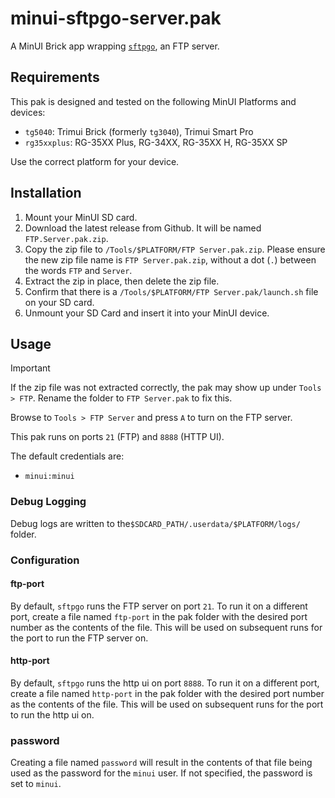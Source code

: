# minui-sftpgo-server.pak

A MinUI Brick app wrapping [`sftpgo`](https://github.com/drakkan/sftpgo), an FTP server.

## Requirements

This pak is designed and tested on the following MinUI Platforms and devices:

- `tg5040`: Trimui Brick (formerly `tg3040`), Trimui Smart Pro
- `rg35xxplus`: RG-35XX Plus, RG-34XX, RG-35XX H, RG-35XX SP

Use the correct platform for your device.

## Installation

1. Mount your MinUI SD card.
2. Download the latest release from Github. It will be named `FTP.Server.pak.zip`.
3. Copy the zip file to `/Tools/$PLATFORM/FTP Server.pak.zip`. Please ensure the new zip file name is `FTP Server.pak.zip`, without a dot (`.`) between the words `FTP` and `Server`.
4. Extract the zip in place, then delete the zip file.
5. Confirm that there is a `/Tools/$PLATFORM/FTP Server.pak/launch.sh` file on your SD card.
6. Unmount your SD Card and insert it into your MinUI device.

## Usage

> [!IMPORTANT]
> If the zip file was not extracted correctly, the pak may show up under `Tools > FTP`. Rename the folder to `FTP Server.pak` to fix this.

Browse to `Tools > FTP Server` and press `A` to turn on the FTP server.

This pak runs on ports `21` (FTP) and `8888` (HTTP UI).

The default credentials are:

- `minui:minui`

### Debug Logging

Debug logs are written to the`$SDCARD_PATH/.userdata/$PLATFORM/logs/` folder.

### Configuration

#### ftp-port

By default, `sftpgo` runs the FTP server on port `21`. To run it on a different port, create a file named `ftp-port` in the pak folder with the desired port number as the contents of the file. This will be used on subsequent runs for the port to run the FTP server on.

#### http-port

By default, `sftpgo` runs the http ui on port `8888`. To run it on a different port, create a file named `http-port` in the pak folder with the desired port number as the contents of the file. This will be used on subsequent runs for the port to run the http ui on.

### password

Creating a file named `password` will result in the contents of that file being used as the password for the `minui` user. If not specified, the password is set to `minui`.
